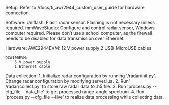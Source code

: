 Setup: Refer to /docs/ti_awr2944_custom_user_guide for hardware connection.

Software: 
    Uniflash: Flash radar sensor. Flashing is not necessary unless required.
    mmWaveStudio: Configure and control radar sensor, Windows computer required. Please don’t use a school computer, as the firewall needs to be disabled for data transmission over Ethernet.

Hardware:
    AWE2944EVM:
        12 V power supply
        2 USB-MicroUSB cables

    DCA100EVM:
        5 V power supply
        1 Ethernet cable

Data collection:
    1. Initialize radar configuration by running '/radar/init.py'. Change radar configuration by modifying server.lua.
    2. Run' /radar/collect.py' to store raw radar data to .h5 file.
    3. Run 'process.py --cfg_file --data_file' to get processed range-angle spectrum.
    4. Run 'process.py --cfg_file --live' to realize data processing while collecting data.